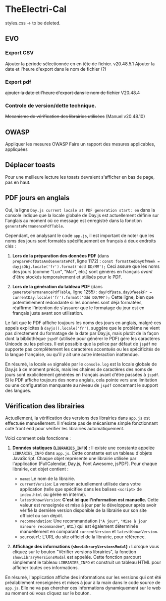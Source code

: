 # TheElectri-Cal
styles.css -> to be deleted.


## EVO
### Export CSV
~~Ajouter la période sélectionnée en en tête de fichier.~~ v20.48.5.1
Ajouter la date et l'heure d'export dans le nom de fichier (?)

### Export pdf 
~~ajouter la date et l'heure d'export dans le nom de fichier~~ V20.48.4 

### Controle de version/dette technique.
~~Mecanisme de vérification des librairies utilisées~~ (Manuel v20.48.10)

## OWASP
Appliquer les mesures OWASP
Faire un rapport des mesures applicables, appliquées

## Déplacer toasts
Pour une meilleure lecture les toasts devraient s'afficher en bas de page, pas en haut.

## PDF jours en anglais
Oui, la ligne `Day.js current locale at PDF generation start: en` dans la console indique que la locale globale de Day.js est actuellement définie sur l'anglais au moment où ce message est enregistré dans la fonction `generatePermanencePdfTable`.

Cependant, en analysant le code `app.js`, il est important de noter que les noms des jours sont formatés spécifiquement en français à deux endroits clés :

1.  **Lors de la préparation des données PDF** (dans `preparePdfDataAndGeneratePdf`, ligne 1172) :
    `const formattedDayOfWeek = dayjsObj.locale('fr').format('ddd DD/MM');`
    Ceci assure que les noms des jours (comme "Lun", "Mar", etc.) sont générés en français *avant* d'être stockés temporairement et utilisés pour le PDF.

2.  **Lors de la génération du tableau PDF** (dans `generatePermanencePdfTable`, ligne 1255) :
    `dayPdfData.dayOfWeekFr = currentDay.locale('fr').format('ddd DD/MM');`
    Cette ligne, bien que potentiellement redondante si les données sont déjà formatées, réaffirme l'intention de s'assurer que le formatage du jour est en français juste avant son utilisation.

Le fait que le PDF affiche toujours les noms des jours en anglais, malgré ces appels explicites à `dayjs().locale('fr')`, suggère que le problème ne vient pas directement du formatage de la date par Day.js, mais plutôt de la façon dont la bibliothèque `jspdf` (utilisée pour générer le PDF) gère les caractères Unicode ou les polices. Il est possible que la police par défaut de `jspdf` ne supporte pas complètement les caractères accentués ou les spécificités de la langue française, ou qu'il y ait une autre interaction inattendue.

En résumé, la locale `en` signalée par le `console.log` est la locale globale de Day.js à ce moment précis, mais les chaînes de caractères des noms de jours sont explicitement générées en français avant d'être passées à `jspdf`. Si le PDF affiche toujours des noms anglais, cela pointe vers une limitation ou une configuration manquante au niveau de `jspdf` concernant le support des langues.

## Vérification des librairies 
Actuellement, la vérification des versions des librairies dans `app.js` est effectuée manuellement.
Il n'existe pas de mécanisme simple fonctionnant coté front end pour vérifier les librairies automatiquement.

Voici comment cela fonctionne :

1.  **Données statiques (`LIBRARIES_INFO`) :** Il existe une constante appelée `LIBRARIES_INFO` dans `app.js`. Cette constante est un tableau d'objets JavaScript. Chaque objet représente une librairie utilisée par l'application (FullCalendar, Day.js, Font Awesome, jsPDF). Pour chaque librairie, cet objet contient :
    * `name`: Le nom de la librairie.
    * `currentVersion`: La version actuellement utilisée dans votre application (telle que spécifiée dans les balises `<script>` de `index.html` ou gérée en interne).
    * `latestKnownVersion`: **C'est ici que l'information est manuelle.** Cette valeur est renseignée et mise à jour par le développeur après avoir vérifié la dernière version disponible de la librairie sur son site officiel ou son dépôt.
    * `recommendation`: Une recommandation (`"À jour"`, `"Mise à jour mineure recommandée"`, etc.) qui est également déterminée manuellement en comparant `currentVersion` et `latestKnownVersion`.
    * `sourceUrl`: L'URL du site officiel de la librairie, pour référence.

2.  **Affichage des informations (`showLibraryVersionsModal`) :** Lorsque vous cliquez sur le bouton "Vérifier versions librairies", la fonction `showLibraryVersionsModal` est appelée. Cette fonction parcourt simplement le tableau `LIBRARIES_INFO` et construit un tableau HTML pour afficher toutes ces informations.

En résumé, l'application affiche des informations sur les versions qui ont été préalablement renseignées et mises à jour à la main dans le code source de `app.js`. Elle ne va pas chercher ces informations dynamiquement sur le web au moment où vous cliquez sur le bouton.
